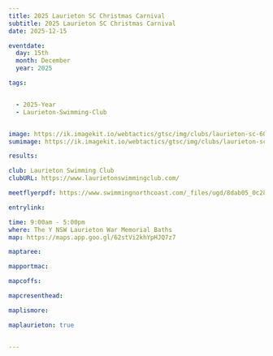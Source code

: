 ```yaml
---
title: 2025 Laurieton SC Christmas Carnival
subtitle: 2025 Laurieton SC Christmas Carnival
date: 2025-12-15

eventdate:
  day: 15th
  month: December
  year: 2025

tags:


  - 2025-Year
  - Laurieton-Swimming-Club


image: https://ik.imagekit.io/webtactics/gtsc/img/clubs/laurieton-sc-600x400.jpg
sumimage: https://ik.imagekit.io/webtactics/gtsc/img/clubs/laurieton-sc-400x600.jpg

results: 

club: Laurieton Swimming Club
clubURL: https://www.laurietonswimmingclub.com/

meetflyerpdf: https://www.swimmingnorthcoast.com/_files/ugd/8dab05_0c28bad4a8254803a40daed7beef6eb3.pdf

entrylink: 

time: 9:00am - 5:00pm
where: The Y NSW Laurieton War Memorial Baths
map: https://maps.app.goo.gl/62stVi2khYpHJQ7z7

maptaree:

mapportmac:

mapcoffs:

mapcresenthead:

maplismore: 

maplaurieton: true


---
```



